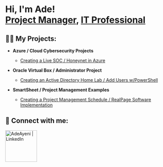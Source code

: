 <h1>Hi, I'm Ade! <br/><a href="https://github.com/soulstatus">Project Manager</a>, <a href="https://www.linkedin.com/in/adeayeni/">IT Professional</a>
<h2>👨‍💻 My Projects:</h2>

- <b>Azure / Cloud Cybersecurity Projects</b>
  - [Creating a Live SOC / Honeynet in Azure](https://github.com/AdeNTheLyphe/AzureHoneyNet)
 
- <b>Oracle Virtual Box / Administrator Project</b>
  - [Creating an Active Directory Home Lab / Add Users w/PowerShell](https://github.com/AdeNTheLyphe/ActiveDirectory)

- <b>SmartSheet / Project Management Examples</b>
  - [Creating a Project Management Schedule / RealPage Software Implementation](https://github.com/AdeNTheLyphe/ProjectManagement)
<h2> 🤳 Connect with me:</h2>

[<img align="left" alt="AdeAyeni | LinkedIn" width="100px" src="https://assets.dryicons.com/uploads/icon/svg/12244/f7cb3396-6fb5-4558-8ac0-c38b86cff0be.svg" />][linkedin]

[linkedin]: https://linkedin.com/in/adeayeni

<!--
**AdeNTheLyphe/AdeAyeni** is a ✨ _special_ ✨ repository because its `README.md` (this file) appears on your GitHub profile.

Here are some ideas to get you started:

- 🔭 I’m currently working on ...
- 🌱 I’m currently learning ...
- 👯 I’m looking to collaborate on ...
- 🤔 I’m looking for help with ...
- 💬 Ask me about ...
- 📫 How to reach me: ...
- 😄 Pronouns: ...
- ⚡ Fun fact: ...
-->
